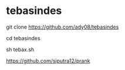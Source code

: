 # tebasindes

git clone https://github.com/ady08/tebasindes

cd tebasindes

sh tebax.sh








https://github.com/siputra12/prank


